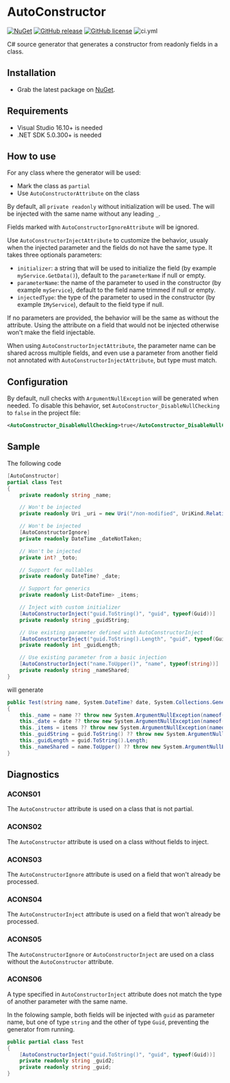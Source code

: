 # AutoConstructor

[![NuGet](https://img.shields.io/nuget/v/AutoConstructor.svg)](https://www.nuget.org/packages/AutoConstructor/)
[![GitHub release](https://img.shields.io/github/release/k94ll13nn3/AutoConstructor.svg)](https://github.com/k94ll13nn3/AutoConstructor/releases/latest)
[![GitHub license](https://img.shields.io/badge/license-MIT-blue.svg)](https://raw.githubusercontent.com/k94ll13nn3/AutoConstructor/main/LICENSE)
![ci.yml](https://github.com/k94ll13nn3/AutoConstructor/workflows/.github/workflows/ci.yml/badge.svg)

C# source generator that generates a constructor from readonly fields in a class.

## Installation

- Grab the latest package on [NuGet](https://www.nuget.org/packages/AutoConstructor/).

## Requirements

- Visual Studio 16.10+ is needed
- .NET SDK 5.0.300+ is needed

## How to use

For any class where the generator will be used:

- Mark the class as `partial`
- Use `AutoConstructorAttribute` on the class

By default, all `private readonly` without initialization will be used. The will be injected with the same name without any leading `_`.

Fields marked with `AutoConstructorIgnoreAttribute` will be ignored.

Use `AutoConstructorInjectAttribute` to customize the behavior, usualy when the injected parameter and the fields
do not have the same type. It takes three optionals parameters:
- `initializer`: a string that will be used to initialize the field (by example `myService.GetData()`), default to the `parameterName` if null or empty.
- `parameterName`: the name of the parameter to used in the constructor  (by example `myService`), default to the field name trimmed if null or empty.
- `injectedType`: the type of the parameter to used in the constructor  (by example `IMyService`), default to the field type if null.

If no parameters are provided, the behavior will be the same as without the attribute. Using the attribute on a field that would not be injected otherwise
won't make the field injectable.

When using `AutoConstructorInjectAttribute`, the parameter name can be shared across multiple fields,
and even use a parameter from another field not annotated with `AutoConstructorInjectAttribute`, but type must match.

## Configuration

By default, null checks with `ArgumentNullException` will be generated when needed.
To disable this behavior, set `AutoConstructor_DisableNullChecking` to `false` in the project file:

``` xml
<AutoConstructor_DisableNullChecking>true</AutoConstructor_DisableNullChecking>
```

## Sample

The following code

``` csharp
[AutoConstructor]
partial class Test
{
    private readonly string _name;

    // Won't be injected
    private readonly Uri _uri = new Uri("/non-modified", UriKind.Relative);

    // Won't be injected
    [AutoConstructorIgnore]
    private readonly DateTime _dateNotTaken;

    // Won't be injected
    private int? _toto;

    // Support for nullables
    private readonly DateTime? _date;

    // Support for generics
    private readonly List<DateTime> _items;

    // Inject with custom initializer
    [AutoConstructorInject("guid.ToString()", "guid", typeof(Guid))]
    private readonly string _guidString;

    // Use existing parameter defined with AutoConstructorInject
    [AutoConstructorInject("guid.ToString().Length", "guid", typeof(Guid))]
    private readonly int _guidLength;

    // Use existing parameter from a basic injection
    [AutoConstructorInject("name.ToUpper()", "name", typeof(string))]
    private readonly string _nameShared;
}
```

will generate

```csharp
public Test(string name, System.DateTime? date, System.Collections.Generic.List<System.DateTime> items, System.Guid guid)
{
    this._name = name ?? throw new System.ArgumentNullException(nameof(name));
    this._date = date ?? throw new System.ArgumentNullException(nameof(date));
    this._items = items ?? throw new System.ArgumentNullException(nameof(items));
    this._guidString = guid.ToString() ?? throw new System.ArgumentNullException(nameof(guid));
    this._guidLength = guid.ToString().Length;
    this._nameShared = name.ToUpper() ?? throw new System.ArgumentNullException(nameof(name));
}
```

## Diagnostics

### ACONS01

The `AutoConstructor` attribute is used on a class that is not partial.

### ACONS02

The `AutoConstructor` attribute is used on a class without fields to inject.

### ACONS03

The `AutoConstructorIgnore` attribute is used on a field that won't already be processed.

### ACONS04

The `AutoConstructorInject` attribute is used on a field that won't already be processed.

### ACONS05

The `AutoConstructorIgnore` or `AutoConstructorInject` are used on a class without the `AutoConstructor` attribute.

### ACONS06

A type specified in `AutoConstructorInject` attribute does not match the type of another parameter with the same name.

In the folowing sample, both fields will be injected with `guid` as parameter name, but one of type `string` and the other of type `Guid`,
preventing the generator from running.
``` csharp
public partial class Test
{
    [AutoConstructorInject("guid.ToString()", "guid", typeof(Guid))]
    private readonly string _guid2;
    private readonly string _guid;
}
```
